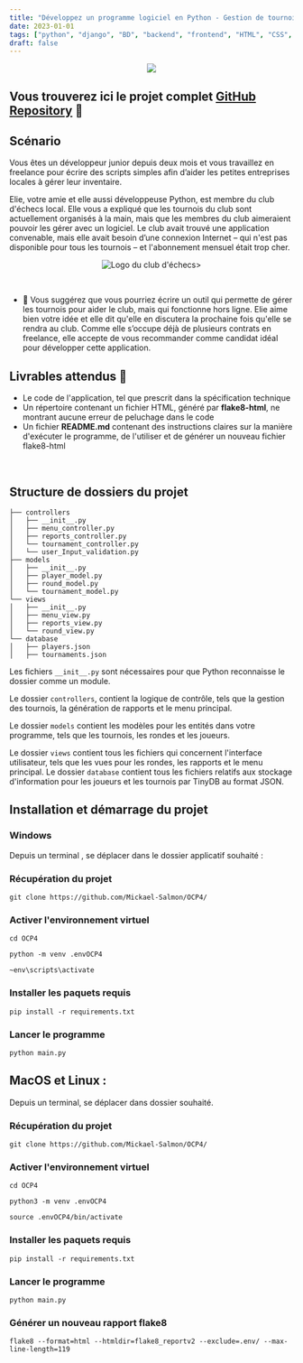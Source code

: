 ```yaml
---
title: "Développez un programme logiciel en Python - Gestion de tournois d'échecs"
date: 2023-01-01
tags: ["python", "django", "BD", "backend", "frontend", "HTML", "CSS", "Bootstrap", "JavaScript","Git", "GitHub"]
draft: false
---
```



<div align="center">
  <a href="" target="_blank" rel="noreferrer">
    <img src="https://www.python.org/static/community_logos/python-logo-master-v3-TM.png">
  </a>
</div>

## Vous trouverez ici le projet complet [GitHub Repository](https://github.com/Mickael-Salmon/OCP7) 👋


## Scénario

Vous êtes un développeur junior depuis deux mois et vous travaillez en freelance pour écrire des scripts simples afin d’aider les petites entreprises locales à gérer leur inventaire. 

Elie, votre amie et elle aussi développeuse Python, est membre du club d'échecs local. Elle vous a expliqué que les tournois du club sont actuellement organisés à la main, mais que les membres du club aimeraient pouvoir les gérer avec un logiciel. Le club avait trouvé une application convenable, mais elle avait besoin d’une connexion Internet – qui n'est pas disponible pour tous les tournois – et l'abonnement mensuel était trop cher.

<p align="center" <a href="" class="oc-imageLink oc-imageLink--disabled"><img src="https://user.oc-static.com/upload/2020/09/22/16007793690358_chess%20club-01.png" alt="Logo du club d'échecs"></a>>
</p>


</br>

- 💬 Vous suggérez que vous pourriez écrire un outil qui permette de gérer les tournois pour aider le club, mais qui fonctionne hors ligne. Elie aime bien votre idée et elle dit qu'elle en discutera la prochaine fois qu'elle se rendra au club. Comme elle s’occupe déjà de plusieurs contrats en freelance, elle accepte de vous recommander comme candidat idéal pour développer cette application.

## Livrables attendus 🔭


-   Le code de l'application, tel que prescrit dans la spécification technique
-   Un répertoire contenant un fichier HTML, généré par **flake8-html**, ne montrant aucune erreur de peluchage dans le code
-   Un fichier **README.md** contenant des instructions claires sur la manière d'exécuter le programme, de l'utiliser et de générer un nouveau fichier flake8-html

</br>


## Structure de dossiers du projet

```
├── controllers
│   ├── __init__.py
│   ├── menu_controller.py
│   ├── reports_controller.py
│   └── tournament_controller.py
│   └── user_Input_validation.py
├── models
│   ├── __init__.py
│   ├── player_model.py
│   ├── round_model.py
│   └── tournament_model.py
└── views
│   ├── __init__.py
│   ├── menu_view.py
│   ├── reports_view.py
│   └── round_view.py
└── database
│   ├── players.json
│   ├── tournaments.json

```

Les fichiers `__init__.py` sont nécessaires pour que Python reconnaisse le dossier comme un module.

Le dossier `controllers`, contient la logique de contrôle, tels que la gestion des tournois, la génération de rapports et le menu principal.

Le dossier `models` contient les modèles pour les entités dans votre programme, tels que les tournois, les rondes et les joueurs.

Le dossier `views` contient tous les fichiers qui concernent l'interface utilisateur, tels que les vues pour les rondes, les rapports et le menu principal.
Le dossier `database` contient tous les fichiers relatifs aux stockage d'information pour les joueurs et les tournois par TinyDB au format JSON.

## Installation et démarrage du projet
### Windows

Depuis un terminal , se déplacer dans le dossier applicatif souhaité :

### Récupération du projet

```
git clone https://github.com/Mickael-Salmon/OCP4/
```

### Activer l'environnement virtuel

```
cd OCP4
```
```
python -m venv .envOCP4
```
```
~env\scripts\activate
```


### Installer les paquets requis

```
pip install -r requirements.txt
```

### Lancer le programme

```
python main.py
```

## MacOS et Linux :

Depuis un terminal, se déplacer dans dossier souhaité.

### Récupération du projet

```
git clone https://github.com/Mickael-Salmon/OCP4/
```

### Activer l'environnement virtuel

```
cd OCP4
```

```
python3 -m venv .envOCP4
```

```
source .envOCP4/bin/activate
```

### Installer les paquets requis

```
pip install -r requirements.txt
```

### Lancer le programme

```
python main.py
```

### Générer un nouveau rapport flake8

```
flake8 --format=html --htmldir=flake8_reportv2 --exclude=.env/ --max-line-length=119
```